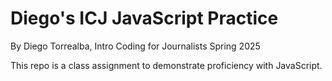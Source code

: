 # Diego's ICJ JavaScript Practice

By Diego Torrealba, Intro Coding for Journalists Spring 2025

This repo is a class assignment to demonstrate proficiency with JavaScript.
